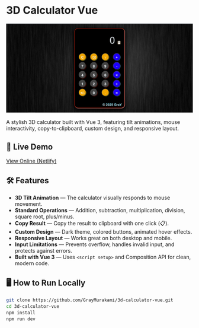 # 3D Calculator Vue

![3D Calculator Preview](./screenshot.jpg)

A stylish 3D calculator built with Vue 3, featuring tilt animations, mouse interactivity, copy-to-clipboard, custom design, and responsive layout.

## 🚀 Live Demo

[View Online (Netlify)](https://3d-calculator-vue.vercel.app/)  

## 🛠️ Features

- **3D Tilt Animation** — The calculator visually responds to mouse movement.
- **Standard Operations** — Addition, subtraction, multiplication, division, square root, plus/minus.
- **Copy Result** — Copy the result to clipboard with one click (📋).
- **Custom Design** — Dark theme, colored buttons, animated hover effects.
- **Responsive Layout** — Works great on both desktop and mobile.
- **Input Limitations** — Prevents overflow, handles invalid input, and protects against errors.
- **Built with Vue 3** — Uses `<script setup>` and Composition API for clean, modern code.


## 🖥️ How to Run Locally

```bash
git clone https://github.com/GrayMurakami/3d-calculator-vue.git
cd 3d-calculator-vue
npm install
npm run dev
